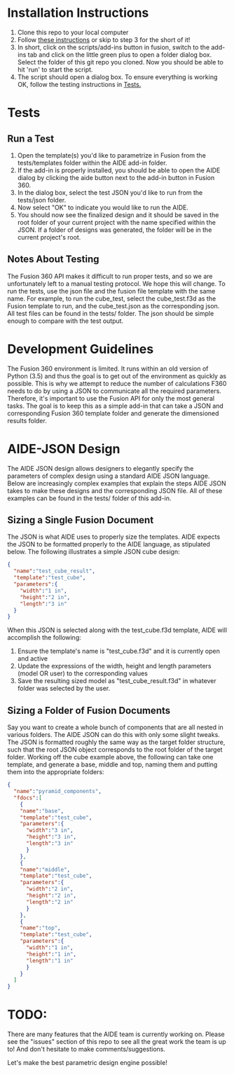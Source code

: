 # Installation Instructions

1. Clone this repo to your local computer
2. Follow [these instructions](https://knowledge.autodesk.com/support/fusion-360/troubleshooting/caas/sfdcarticles/sfdcarticles/How-to-install-an-ADD-IN-and-Script-in-Fusion-360.html) or skip to step 3 for the
short of it!
3. In short, click on the scripts/add-ins button in fusion,
switch to the add-ins tab and click on the little green plus to open a folder
dialog box. Select the folder of this git repo you cloned. Now you should be
able to hit 'run' to start the script.
4. The script should open a dialog box. To ensure everything is working OK,
follow the testing instructions in [Tests.](#tests)

# Tests

## Run a Test

1. Open the template(s) you'd like to parametrize in Fusion from the
tests/templates folder within the AIDE add-in folder.
2. If the add-in is properly installed, you should be able to open the AIDE
dialog by clicking the aide button next to the add-in button in Fusion 360.
3. In the dialog box, select the test JSON you'd like to run from the tests/json
folder.
4. Now select "OK" to indicate you would like to run the AIDE.
5. You should now see the finalized design and it should be saved in the root
folder of your current project with the name specified within the JSON. If a
folder of designs was generated, the folder will be in the current project's
root.

## Notes About Testing

The Fusion 360 API makes it difficult to run proper tests, and so we are
unfortunately left to a manual testing protocol. We hope this will change.
To run the tests, use the json file and the fusion file template with the same
name. For example, to run the cube_test, select the cube_test.f3d as the
Fusion template to run, and the cube_test.json as the corresponding json. All
test files can be found in the tests/ folder. The json should be simple
enough to compare with the test output.

# Development Guidelines

The Fusion 360 environment is limited. It runs within an old version of Python
(3.5) and thus the goal is to get out of the environment as quickly as possible.
This is why we attempt to reduce the number of calculations F360 needs to do by
using a JSON to communicate all the required parameters. Therefore, it's
important to use the Fusion API for only the most general tasks. The goal is to
keep this as a simple add-in that can take a JSON and corresponding Fusion 360
template folder and generate the dimensioned results folder.

# AIDE-JSON Design

The AIDE JSON design allows designers to elegantly specify the parameters of
complex design using a standard AIDE JSON language. Below are increasingly
complex examples that explain the steps AIDE JSON takes to make these designs
and the corresponding JSON file. All of these examples can be found in the
tests/ folder of this add-in.

## Sizing a Single Fusion Document

The JSON is what AIDE uses to properly size the templates. AIDE expects the JSON
to be formatted properly to the AIDE language, as stipulated below.
The following illustrates a simple JSON cube design:

``` JSON
{
  "name":"test_cube_result",
  "template":"test_cube",
  "parameters":{
    "width":"1 in",
    "height":"2 in",
    "length":"3 in"
  }
}
```

When this JSON is selected along with the test_cube.f3d template, AIDE will
accomplish the following:
1. Ensure the template's name is "test_cube.f3d" and it is currently open and active
2. Update the expressions of the width, height and length parameters (model OR
  user) to the corresponding values
3. Save the resulting sized model as "test_cube_result.f3d" in whatever folder
was selected by the user.

## Sizing a Folder of Fusion Documents

Say you want to create a whole bunch of components that are all nested in various
folders. The AIDE JSON can do this with only some slight tweaks.
The JSON is formatted roughly the same way as the target folder structure, such
that the root JSON object corresponds to the root folder of the target folder.
Working off the cube example above, the following can take one template, and
generate a base, middle and top, naming them and putting them into the appropriate
folders:

``` JSON
{
  "name":"pyramid_components",
  "fdocs":[
    {
    "name":"base",
    "template":"test_cube",
    "parameters":{
      "width":"3 in",
      "height":"3 in",
      "length":"3 in"
      }
    },
    {
    "name":"middle",
    "template":"test_cube",
    "parameters":{
      "width":"2 in",
      "height":"2 in",
      "length":"2 in"
      }
    },
    {
    "name":"top",
    "template":"test_cube",
    "parameters":{
      "width":"1 in",
      "height":"1 in",
      "length":"1 in"
      }
    }
  ]
}
```

# TODO:

There are many features that the AIDE team is currently working on. Please see
the "issues" section of this repo to see all the great work the team is up to!
And don't hesitate to make comments/suggestions.

Let's make the best parametric design engine possible!
